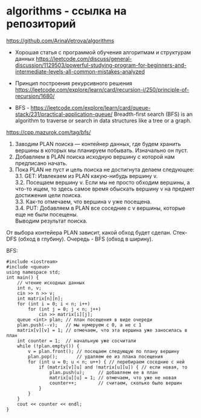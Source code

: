 # algorithms - ссылка на репозиторий
https://github.com/ArinaVetrova/algorithms

- Хорошая статья с программой обучения алгоритмам и структурам данных
https://leetcode.com/discuss/general-discussion/1129503/powerful-studying-program-for-beginners-and-intermediate-levels-all-common-mistakes-analyzed

- Принцип построения рекурсивного решения
https://leetcode.com/explore/learn/card/recursion-i/250/principle-of-recursion/1680/

- BFS - https://leetcode.com/explore/learn/card/queue-stack/231/practical-application-queue/
Breadth-first search (BFS) is an algorithm to traverse or search in data structures like a tree or a graph.

https://cpp.mazurok.com/tag/bfs/

1. Заводим PLAN поиска — контейнер данных, где будем хранить вершины в которых мы планируем побывать. Изначально он пуст.
2. Добавляем в PLAN поиска исходную вершину с которой нам предписано начать.
3. Пока PLAN не пуст и цель поиска не достигнута делаем следующее:  
   3.1. GET: Извлекаем из PLAN какую-нибудь вершину v.  
   3.2. Посещаем вершину v. Если мы не просто обходим вершины, а что-то ищем, то здесь самое время обыскать вершину v на предмет достижения цели поиска.  
   3.3. Как-то отмечаем, что вершина v уже посещена.  
   3.4. PUT: Добавляем в PLAN все соседние с v вершины, которые еще не были посещены.  
Выводим результат поиска.  

От выбора контейера PLAN зависит, какой обход будет сделан. Стек- DFS (обход в глубину). Очередь - BFS (обход в ширину).

BFS:

```
#include <iostream>
#include <queue>
using namespace std;
int main() {
    // чтение исходных данных
    int n, v;
    cin >> n >> v;
    int matrix[n][n];
    for (int i = 0; i < n; i++)
        for (int j = 0; j < n; j++)
            cin >> matrix[i][j];
    queue <int> plan; // план посещения в виде очереди
    plan.push(--v);   // мы нумеруем с 0, а не с 1
    matrix[v][v] = 1; // отмечаем, что эта вершина уже заносилась в план 
    int counter = 1;  // начальную уже сосчитали
    while (!plan.empty()) {
        v = plan.front(); // посещаем следующую по плану вершину 
        plan.pop();       // удаляем ее из плана посещения
        for (int u = 0; u < n; u++) { // перебираем соседние с ней
            if (matrix[v][u] and !matrix[u][u]) { // если новая, то
                plan.push(u);     // добавляем ее в план
                matrix[u][u] = 1; // отмечаем, что уже не новая
                counter++;        // считаем, сколько было вершин
            }
        }
    }
    cout << counter << endl;
}
```

